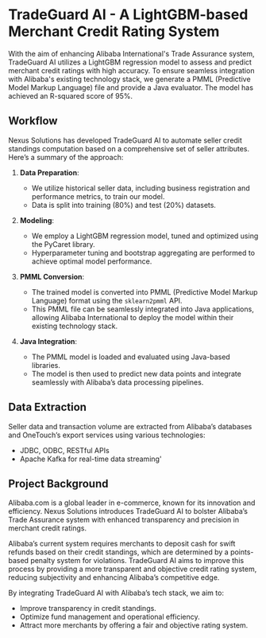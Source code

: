 # TradeGuard AI - A LightGBM-based Merchant Credit Rating System

With the aim of enhancing Alibaba International's Trade Assurance system, TradeGuard AI utilizes a LightGBM regression model to assess and predict merchant credit ratings with high accuracy. To ensure seamless integration with Alibaba's existing technology stack, we generate a PMML (Predictive Model Markup Language) file and provide a Java evaluator. The model has achieved an R-squared score of 95%.


## Workflow

Nexus Solutions has developed TradeGuard AI to automate seller credit standings computation based on a comprehensive set of seller attributes. Here’s a summary of the approach:

1. **Data Preparation**:
   - We utilize historical seller data, including business registration and performance metrics, to train our model.
   - Data is split into training (80%) and test (20%) datasets.

2. **Modeling**:
   - We employ a LightGBM regression model, tuned and optimized using the PyCaret library.
   - Hyperparameter tuning and bootstrap aggregating are performed to achieve optimal model performance.

3. **PMML Conversion**:
   - The trained model is converted into PMML (Predictive Model Markup Language) format using the `sklearn2pmml` API.
   - This PMML file can be seamlessly integrated into Java applications, allowing Alibaba International to deploy the model within their existing technology stack.

4. **Java Integration**:
   - The PMML model is loaded and evaluated using Java-based libraries.
   - The model is then used to predict new data points and integrate seamlessly with Alibaba’s data processing pipelines.


## Data Extraction

Seller data and transaction volume are extracted from Alibaba’s databases and OneTouch’s export services using various technologies:
- JDBC, ODBC, RESTful APIs
- Apache Kafka for real-time data streaming'

  
## Project Background

Alibaba.com is a global leader in e-commerce, known for its innovation and efficiency. Nexus Solutions introduces TradeGuard AI to bolster Alibaba’s Trade Assurance system with enhanced transparency and precision in merchant credit ratings. 

Alibaba’s current system requires merchants to deposit cash for swift refunds based on their credit standings, which are determined by a points-based penalty system for violations. TradeGuard AI aims to improve this process by providing a more transparent and objective credit rating system, reducing subjectivity and enhancing Alibaba’s competitive edge.

By integrating TradeGuard AI with Alibaba’s tech stack, we aim to:
- Improve transparency in credit standings.
- Optimize fund management and operational efficiency.
- Attract more merchants by offering a fair and objective rating system.

